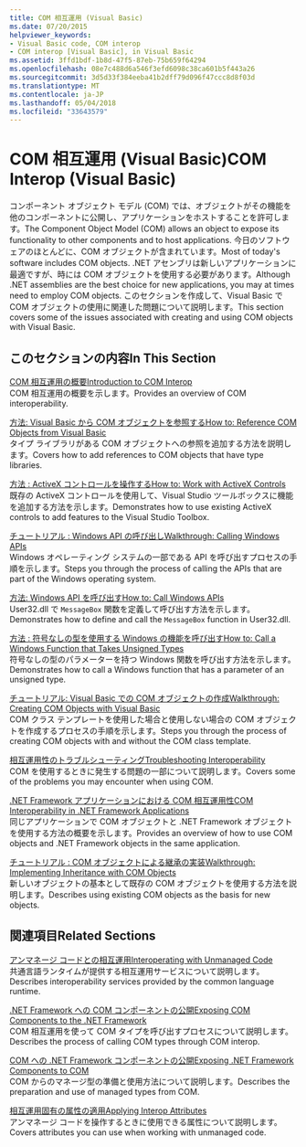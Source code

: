 ```yaml
---
title: COM 相互運用 (Visual Basic)
ms.date: 07/20/2015
helpviewer_keywords:
- Visual Basic code, COM interop
- COM interop [Visual Basic], in Visual Basic
ms.assetid: 3ffd1bdf-1b8d-47f5-87eb-75b659f64294
ms.openlocfilehash: 08e7c488d6a546f3efd6098c38ca601b5f443a26
ms.sourcegitcommit: 3d5d33f384eeba41b2dff79d096f47ccc8d8f03d
ms.translationtype: MT
ms.contentlocale: ja-JP
ms.lasthandoff: 05/04/2018
ms.locfileid: "33643579"
---
```

# <a name="com-interop-visual-basic"></a><span data-ttu-id="fb933-102">COM 相互運用 (Visual Basic)</span><span class="sxs-lookup"><span data-stu-id="fb933-102">COM Interop (Visual Basic)</span></span>
<span data-ttu-id="fb933-103">コンポーネント オブジェクト モデル (COM) では、オブジェクトがその機能を他のコンポーネントに公開し、アプリケーションをホストすることを許可します。</span><span class="sxs-lookup"><span data-stu-id="fb933-103">The Component Object Model (COM) allows an object to expose its functionality to other components and to host applications.</span></span> <span data-ttu-id="fb933-104">今日のソフトウェアのほとんどに、COM オブジェクトが含まれています。</span><span class="sxs-lookup"><span data-stu-id="fb933-104">Most of today's software includes COM objects.</span></span> <span data-ttu-id="fb933-105">.NET アセンブリは新しいアプリケーションに最適ですが、時には COM オブジェクトを使用する必要があります。</span><span class="sxs-lookup"><span data-stu-id="fb933-105">Although .NET assemblies are the best choice for new applications, you may at times need to employ COM objects.</span></span> <span data-ttu-id="fb933-106">このセクションを作成して、Visual Basic で COM オブジェクトの使用に関連した問題について説明します。</span><span class="sxs-lookup"><span data-stu-id="fb933-106">This section covers some of the issues associated with creating and using COM objects with Visual Basic.</span></span>  
  
## <a name="in-this-section"></a><span data-ttu-id="fb933-107">このセクションの内容</span><span class="sxs-lookup"><span data-stu-id="fb933-107">In This Section</span></span>  
 [<span data-ttu-id="fb933-108">COM 相互運用の概要</span><span class="sxs-lookup"><span data-stu-id="fb933-108">Introduction to COM Interop</span></span>](../../../visual-basic/programming-guide/com-interop/introduction-to-com-interop.md)  
 <span data-ttu-id="fb933-109">COM 相互運用の概要を示します。</span><span class="sxs-lookup"><span data-stu-id="fb933-109">Provides an overview of COM interoperability.</span></span>  
  
 [<span data-ttu-id="fb933-110">方法: Visual Basic から COM オブジェクトを参照する</span><span class="sxs-lookup"><span data-stu-id="fb933-110">How to: Reference COM Objects from Visual Basic</span></span>](../../../visual-basic/programming-guide/com-interop/how-to-reference-com-objects.md)  
 <span data-ttu-id="fb933-111">タイプ ライブラリがある COM オブジェクトへの参照を追加する方法を説明します。</span><span class="sxs-lookup"><span data-stu-id="fb933-111">Covers how to add references to COM objects that have type libraries.</span></span>  
  
 [<span data-ttu-id="fb933-112">方法 : ActiveX コントロールを操作する</span><span class="sxs-lookup"><span data-stu-id="fb933-112">How to: Work with ActiveX Controls</span></span>](../../../visual-basic/programming-guide/com-interop/how-to-work-with-activex-controls.md)  
 <span data-ttu-id="fb933-113">既存の ActiveX コントロールを使用して、Visual Studio ツールボックスに機能を追加する方法を示します。</span><span class="sxs-lookup"><span data-stu-id="fb933-113">Demonstrates how to use existing ActiveX controls to add features to the Visual Studio Toolbox.</span></span>  
  
 [<span data-ttu-id="fb933-114">チュートリアル : Windows API の呼び出し</span><span class="sxs-lookup"><span data-stu-id="fb933-114">Walkthrough: Calling Windows APIs</span></span>](../../../visual-basic/programming-guide/com-interop/walkthrough-calling-windows-apis.md)  
 <span data-ttu-id="fb933-115">Windows オペレーティング システムの一部である API を呼び出すプロセスの手順を示します。</span><span class="sxs-lookup"><span data-stu-id="fb933-115">Steps you through the process of calling the APIs that are part of the Windows operating system.</span></span>  
  
 [<span data-ttu-id="fb933-116">方法: Windows API を呼び出す</span><span class="sxs-lookup"><span data-stu-id="fb933-116">How to: Call Windows APIs</span></span>](../../../visual-basic/programming-guide/com-interop/how-to-call-windows-apis.md)  
 <span data-ttu-id="fb933-117">User32.dll で `MessageBox` 関数を定義して呼び出す方法を示します。</span><span class="sxs-lookup"><span data-stu-id="fb933-117">Demonstrates how to define and call the `MessageBox` function in User32.dll.</span></span>  
  
 [<span data-ttu-id="fb933-118">方法 : 符号なしの型を使用する Windows の機能を呼び出す</span><span class="sxs-lookup"><span data-stu-id="fb933-118">How to: Call a Windows Function that Takes Unsigned Types</span></span>](../../../visual-basic/programming-guide/com-interop/how-to-call-a-windows-function-that-takes-unsigned-types.md)  
 <span data-ttu-id="fb933-119">符号なしの型のパラメーターを持つ Windows 関数を呼び出す方法を示します。</span><span class="sxs-lookup"><span data-stu-id="fb933-119">Demonstrates how to call a Windows function that has a parameter of an unsigned type.</span></span>  
  
 [<span data-ttu-id="fb933-120">チュートリアル: Visual Basic での COM オブジェクトの作成</span><span class="sxs-lookup"><span data-stu-id="fb933-120">Walkthrough: Creating COM Objects with Visual Basic</span></span>](../../../visual-basic/programming-guide/com-interop/walkthrough-creating-com-objects.md)  
 <span data-ttu-id="fb933-121">COM クラス テンプレートを使用した場合と使用しない場合の COM オブジェクトを作成するプロセスの手順を示します。</span><span class="sxs-lookup"><span data-stu-id="fb933-121">Steps you through the process of creating COM objects with and without the COM class template.</span></span>  
  
 [<span data-ttu-id="fb933-122">相互運用性のトラブルシューティング</span><span class="sxs-lookup"><span data-stu-id="fb933-122">Troubleshooting Interoperability</span></span>](../../../visual-basic/programming-guide/com-interop/troubleshooting-interoperability.md)  
 <span data-ttu-id="fb933-123">COM を使用するときに発生する問題の一部について説明します。</span><span class="sxs-lookup"><span data-stu-id="fb933-123">Covers some of the problems you may encounter when using COM.</span></span>  
  
 [<span data-ttu-id="fb933-124">.NET Framework アプリケーションにおける COM 相互運用性</span><span class="sxs-lookup"><span data-stu-id="fb933-124">COM Interoperability in .NET Framework Applications</span></span>](../../../visual-basic/programming-guide/com-interop/com-interoperability-in-net-framework-applications.md)  
 <span data-ttu-id="fb933-125">同じアプリケーションで COM オブジェクトと .NET Framework オブジェクトを使用する方法の概要を示します。</span><span class="sxs-lookup"><span data-stu-id="fb933-125">Provides an overview of how to use COM objects and .NET Framework objects in the same application.</span></span>  
  
 [<span data-ttu-id="fb933-126">チュートリアル : COM オブジェクトによる継承の実装</span><span class="sxs-lookup"><span data-stu-id="fb933-126">Walkthrough: Implementing Inheritance with COM Objects</span></span>](../../../visual-basic/programming-guide/com-interop/walkthrough-implementing-inheritance-with-com-objects.md)  
 <span data-ttu-id="fb933-127">新しいオブジェクトの基本として既存の COM オブジェクトを使用する方法を説明します。</span><span class="sxs-lookup"><span data-stu-id="fb933-127">Describes using existing COM objects as the basis for new objects.</span></span>  
  
## <a name="related-sections"></a><span data-ttu-id="fb933-128">関連項目</span><span class="sxs-lookup"><span data-stu-id="fb933-128">Related Sections</span></span>  
 [<span data-ttu-id="fb933-129">アンマネージ コードとの相互運用</span><span class="sxs-lookup"><span data-stu-id="fb933-129">Interoperating with Unmanaged Code</span></span>](../../../framework/interop/index.md)  
 <span data-ttu-id="fb933-130">共通言語ランタイムが提供する相互運用サービスについて説明します。</span><span class="sxs-lookup"><span data-stu-id="fb933-130">Describes interoperability services provided by the common language runtime.</span></span>  
  
 [<span data-ttu-id="fb933-131">.NET Framework への COM コンポーネントの公開</span><span class="sxs-lookup"><span data-stu-id="fb933-131">Exposing COM Components to the .NET Framework</span></span>](http://msdn.microsoft.com/library/e78b14f1-e487-43cd-9c6d-1a07483f1730)  
 <span data-ttu-id="fb933-132">COM 相互運用を使って COM タイプを呼び出すプロセスについて説明します。</span><span class="sxs-lookup"><span data-stu-id="fb933-132">Describes the process of calling COM types through COM interop.</span></span>  
  
 [<span data-ttu-id="fb933-133">COM への .NET Framework コンポーネントの公開</span><span class="sxs-lookup"><span data-stu-id="fb933-133">Exposing .NET Framework Components to COM</span></span>](http://msdn.microsoft.com/library/e42a65f7-1e61-411f-b09a-aca1bbce24c6)  
 <span data-ttu-id="fb933-134">COM からのマネージ型の準備と使用方法について説明します。</span><span class="sxs-lookup"><span data-stu-id="fb933-134">Describes the preparation and use of managed types from COM.</span></span>  
  
 [<span data-ttu-id="fb933-135">相互運用固有の属性の適用</span><span class="sxs-lookup"><span data-stu-id="fb933-135">Applying Interop Attributes</span></span>](../../../framework/interop/applying-interop-attributes.md)  
 <span data-ttu-id="fb933-136">アンマネージ コードを操作するときに使用できる属性について説明します。</span><span class="sxs-lookup"><span data-stu-id="fb933-136">Covers attributes you can use when working with unmanaged code.</span></span>

